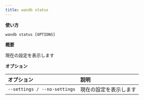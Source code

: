 ```yaml
---
title: wandb status
---
```


**使い方**

`wandb status [OPTIONS]`

**概要**

現在の設定を表示します

**オプション**

| **オプション** | **説明** |
| :--- | :--- |
| `--settings / --no-settings` | 現在の設定を表示します |